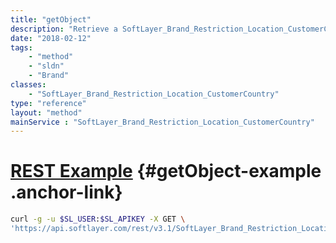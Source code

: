 ```yaml
---
title: "getObject"
description: "Retrieve a SoftLayer_Brand_Restriction_Location_CustomerCountry record."
date: "2018-02-12"
tags:
    - "method"
    - "sldn"
    - "Brand"
classes:
    - "SoftLayer_Brand_Restriction_Location_CustomerCountry"
type: "reference"
layout: "method"
mainService : "SoftLayer_Brand_Restriction_Location_CustomerCountry"
---
```


# [REST Example](#getObject-example) <a href="/article/rest/"><i class="fas fa-question"></i></a> {#getObject-example .anchor-link} 
```bash
curl -g -u $SL_USER:$SL_APIKEY -X GET \
'https://api.softlayer.com/rest/v3.1/SoftLayer_Brand_Restriction_Location_CustomerCountry/{SoftLayer_Brand_Restriction_Location_CustomerCountryID}/getObject'
```
